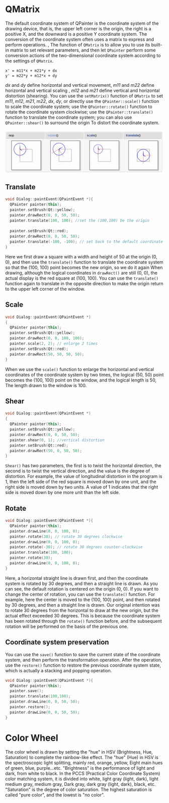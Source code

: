 # QMatrix
The default coordinate system of QPainter is the coordinate system of the drawing device, that is, the upper left corner is the origin, the right is a positive X, and the downward is a positive Y coordinate system. The conversion of the coordinate system often uses a matrix to express and perform operations. , The function of `QMatrix` is to allow you to use its built-in matrix to set relevant parameters, and then let `QPainter` perform some conversion actions of the two-dimensional coordinate system according to the settings of `QMatrix`.
```
x' = m11*x + m21*y + dx
y' = m22*y + m12*x + dy
```
_dx_ and _dy_ define horizontal and vertical movement, _m11_ and _m22_ define horizontal and vertical scaling , _m12_ and _m21_ define vertical and horizontal distortion (shearing). You can use the `setMatrix()` function of `QMatrix` to set _m11_, _m12_, _m21_, _m22_, _dx_, _dy_, or directly use the `QPainter::scale()` function to scale the coordinate system; use the `QPainter::rotate()` function to rotate the coordinate system clockwise; use the `QPainter::translate()` function to translate the coordinate system; you can also use `QPainter::shear()` to surround the origin To distort the coordinate system.<br><br>
![iamge](https://raw.githubusercontent.com/KoKoLates/Qt_learning/main/note/images/QTrasform.PNG)
## Translate
```cpp
void Dialog::paintEvent(QPaintEvent *){
  QPainter painter(this);
  painter.setBrush(Qt::yellow);
  painter,drawRect(0, 0, 50, 50); 
  painter.translate(100, 100); //set the (100,100) be the origin 
  
  painter.setBrush(Qt::red);
  painter,drawRect(0, 0, 50, 50);
  painter.translate(-100, -100); // set back to the default coordinate
}
```
Here we first draw a square with a width and height of 50 at the origin (0, 0), and then use the `translate()` function to translate the coordinate system so that the (100, 100) point becomes the new origin, so we do it again When drawing, although the logical coordinates in `drawRect()` are still (0, 0), the actual display is the red square at (100, 100). You can use the `translate()` function again to translate in the opposite direction to make the origin return to the upper left corner of the window.

## Scale
```cpp
void Dialog::paintEvent(QPaintEvent *)
{
  QPainter painter(this);
  painter.setBrush(Qt::yellow);
  painter.drawRect(0, 0, 100, 100);
  painter.scale(2, 2); // enlarge 2 times
  painter.setBrush(Qt::red);
  painter.drawRect(50, 50, 50, 50);
}
```
When we use the `scale()` function to enlarge the horizontal and vertical coordinates of the coordinate system by two times, the logical (50, 50) point becomes the (100, 100) point on the window, and the logical length is 50, The length drawn to the window is 100.

## Shear
```cpp
void Dialog::paintEvent(QPaintEvent *)
{
  QPainter painter(this);    
  painter.setBrush(Qt::yellow);   
  painter.drawRect(0, 0, 50, 50);    
  painter.shear(0, 1); //vertical distortion   
  painter.setBrush(Qt::red);    
  painter.drawRect(50, 0, 50, 50);
}
```
`Shear()` has two parameters, the first is to twist the horizontal direction, the second is to twist the vertical direction, and the value is the degree of distortion. For example, the value of longitudinal distortion in the program is 1, then the left side of the red square is moved down by one unit, and the right side is moved down by two units. A value of 1 indicates that the right side is moved down by one more unit than the left side.

## Rotate
```cpp
void Dialog::paintEvent(QPaintEvent *){
  QPainter painter(this);
  painter.drawLine(0, 0, 100, 0);
  painter.rotate(30); // rotate 30 degrees clockwise
  painter.drawLine(0, 0, 100, 0);     
  painter.rotate(-30); // rotate 30 degrees counter-clockwise
  painter.translate(100, 100);    
  painter.rotate(30);    
  painter.drawLine(0, 0, 100, 0);
}
```
Here, a horizontal straight line is drawn first, and then the coordinate system is rotated by 30 degrees, and then a straight line is drawn. As you can see, the default rotation is centered on the origin (0, 0). If you want to change the center of rotation, you can use the `translate()` function. For example, here the center is moved to the (100, 100) point, and then rotated by 30 degrees, and then a straight line is drawn. Our original intention was to rotate 30 degrees from the horizontal to draw at the new origin, but the actual effect exceeded 30 degrees. This is because the coordinate system has been rotated through the `rotate()` function before, and the subsequent rotation will be performed on the basis of the previous one.

## Coordinate system preservation
You can use the `save()` function to save the current state of the coordinate system, and then perform the transformation operation. After the operation, use the `restore()` function to restore the previous coordinate system state, which is actually a stacking and popping operation.
```cpp
void Dialog::paintEvent(QPaintEvent *){
  QPainter painter(this);
  painter.save(); 
  painter.translate(100,100);
  painter.drawLine(0, 0, 50, 50);
  painter.restore(); 
  painter.drawLine(0, 0, 50, 50);
}
```

# Color Wheel
The color wheel is drawn by setting the "hue" in HSV (Brightness, Hue, Saturation) to complete the rainbow-like effect. The "hue" (Hue) in HSV is the spectroscopic light splitting, mainly red, orange, yellow, Eight main hues of green, blue, purple...etc. "Brightness" is the performance of light and dark, from white to black. In the PCCS (Practical Color Coordinate System) color matching system, it is divided into white, light gray (light, dark), light medium gray, medium gray, Dark gray, dark gray (light, dark), black, etc. "Saturation" is the degree of color saturation. The highest saturation is called "pure color", and the lowest is "no color".
